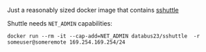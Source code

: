 Just a reasonably sized docker image that contains [sshuttle](http://sshuttle.readthedocs.io)

Shuttle needs `NET_ADMIN` capabilities:

```
docker run --rm -it --cap-add=NET_ADMIN databus23/sshuttle  -r someuser@someremote 169.254.169.254/24
```
